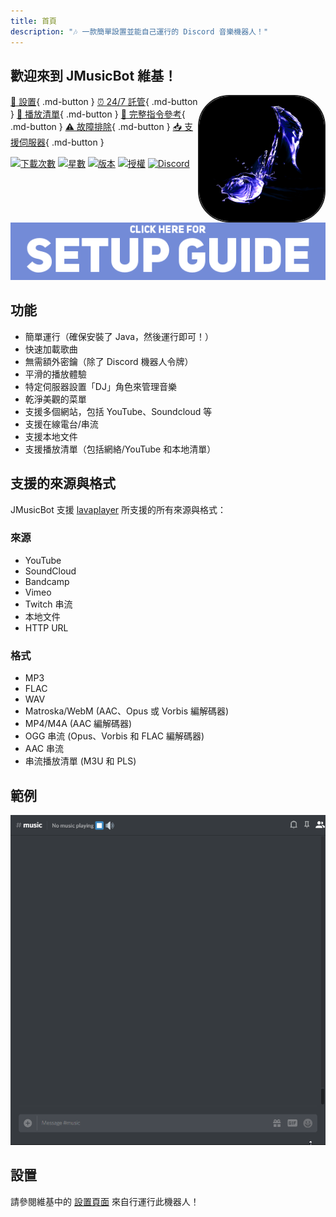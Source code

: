 ```yaml
---
title: 首頁
description: "🎶 一款簡單設置並能自己運行的 Discord 音樂機器人！"
---
```


## 歡迎來到 **JMusicBot** 維基！

<img align="right" src="assets/images/logo.png" style="border:2px solid;border-radius:50px;" height="200" width="200">

[🔢 設置](setup.md){ .md-button }
[⏰ 24/7 託管](hosting.md){ .md-button } 
[📃 播放清單](playlists.md){ .md-button } 
[📜 完整指令參考](commands.md){ .md-button } 
[⚠ 故障排除](troubleshooting.md){ .md-button } 
[📥 支援伺服器](https://discord.gg/0p9LSGoRLu6Pet0k){ .md-button }
  
[![下載次數](https://img.shields.io/github/downloads/jagrosh/MusicBot/total.svg)](https://github.com/jagrosh/MusicBot/releases/latest)
[![星數](https://img.shields.io/github/stars/jagrosh/MusicBot.svg)](https://github.com/jagrosh/MusicBot/stargazers)
[![版本](https://img.shields.io/github/release/jagrosh/MusicBot.svg)](https://github.com/jagrosh/MusicBot/releases/latest)
[![授權](https://img.shields.io/github/license/jagrosh/MusicBot.svg)](https://github.com/jagrosh/MusicBot/blob/master/LICENSE)
[![Discord](https://discordapp.com/api/guilds/147698382092238848/widget.png)](https://discord.gg/0p9LSGoRLu6Pet0k)

[![設置](assets/images/setup-banner.png)](setup.md)

## 功能
  * 簡單運行（確保安裝了 Java，然後運行即可！）
  * 快速加載歌曲
  * 無需額外密鑰（除了 Discord 機器人令牌）
  * 平滑的播放體驗
  * 特定伺服器設置「DJ」角色來管理音樂
  * 乾淨美觀的菜單
  * 支援多個網站，包括 YouTube、Soundcloud 等
  * 支援在線電台/串流
  * 支援本地文件
  * 支援播放清單（包括網絡/YouTube 和本地清單）

## 支援的來源與格式
JMusicBot 支援 [lavaplayer](https://github.com/sedmelluq/lavaplayer#supported-formats) 所支援的所有來源與格式：
### 來源
  * YouTube
  * SoundCloud
  * Bandcamp
  * Vimeo
  * Twitch 串流
  * 本地文件
  * HTTP URL
### 格式
  * MP3
  * FLAC
  * WAV
  * Matroska/WebM (AAC、Opus 或 Vorbis 編解碼器)
  * MP4/M4A (AAC 編解碼器)
  * OGG 串流 (Opus、Vorbis 和 FLAC 編解碼器)
  * AAC 串流
  * 串流播放清單 (M3U 和 PLS)

## 範例
![加載範例...](assets/images/example.gif)

## 設置
請參閱維基中的 [設置頁面](setup.md) 來自行運行此機器人！
